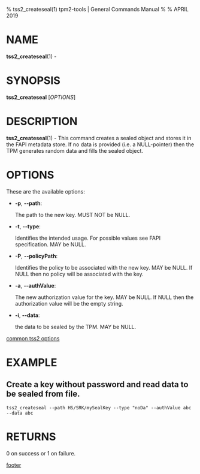 % tss2_createseal(1) tpm2-tools | General Commands Manual
%
% APRIL 2019

# NAME

**tss2_createseal**(1) -

# SYNOPSIS

**tss2_createseal** [*OPTIONS*]

# DESCRIPTION

**tss2_createseal**(1) - This command creates a sealed object and stores it in the FAPI metadata store. If no data is provided (i.e. a NULL-pointer) then the TPM generates random data and fills the sealed object.

# OPTIONS

These are the available options:

  * **-p**, **\--path**:

    The path to the new key. MUST NOT be NULL.

  * **-t**, **\--type**:

    Identifies the intended usage. For possible values see FAPI specification. MAY be NULL.

  * **-P**, **\--policyPath**:

    Identifies the policy to be associated with the new key. MAY be NULL. If NULL then no policy will be associated with the key.

  * **-a**, **\--authValue**:

    The new authorization value for the key. MAY be NULL. If NULL then the authorization value will be the empty string.

  * **-i**, **\--data**:

    the data to be sealed by the TPM. MAY be NULL.

[common tss2 options](common/tss2-options.md)

# EXAMPLE

## Create a key without password and read data to be sealed from file.
```
tss2_createseal --path HS/SRK/mySealKey --type "noDa" --authValue abc --data abc
```

# RETURNS

0 on success or 1 on failure.

[footer](common/footer.md)
